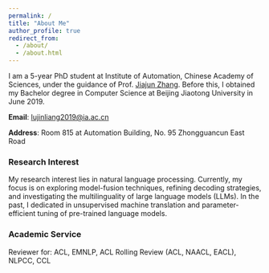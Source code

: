 ```yaml
---
permalink: /
title: "About Me"
author_profile: true
redirect_from: 
  - /about/
  - /about.html
---
```





I am a 5-year PhD student at Institute of Automation, Chinese Academy of Sciences, under the guidance of Prof. [Jiajun Zhang](https://nlpr.ia.ac.cn/cip/jjzhang.htm). Before this, I obtained my Bachelor degree in Computer Science at Beijing Jiaotong University in June 2019. 

**Email**: lujinliang2019@ia.ac.cn

**Address**: Room 815 at Automation Building, No. 95 Zhongguancun East Road


### Research Interest
My research interest lies in natural language processing. Currently, my focus is on exploring model-fusion techniques, refining decoding strategies, and investigating the multilinguality of large language models (LLMs). In the past, I dedicated in unsupervised machine translation and parameter-efficient tuning of pre-trained language models.


### Academic Service
Reviewer for: ACL, EMNLP, ACL Rolling Review (ACL, NAACL, EACL), NLPCC, CCL







